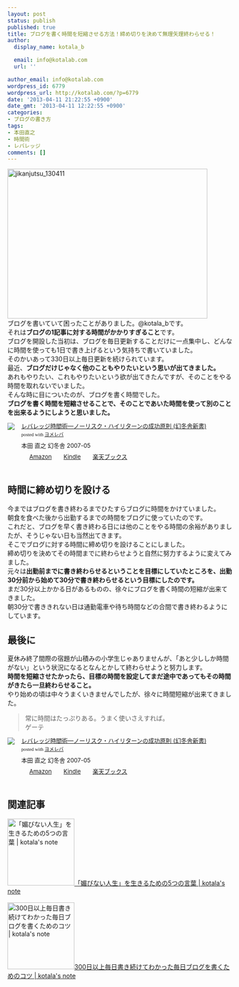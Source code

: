 ```yaml
---
layout: post
status: publish
published: true
title: ブログを書く時間を短縮させる方法！締め切りを決めて無理矢理終わらせる！
author:
  display_name: kotala_b

  email: info@kotalab.com
  url: ''

author_email: info@kotalab.com
wordpress_id: 6779
wordpress_url: http://kotalab.com/?p=6779
date: '2013-04-11 21:22:55 +0900'
date_gmt: '2013-04-11 12:22:55 +0900'
categories:
- ブログの書き方
tags:
- 本田直之
- 時間術
- レバレッジ
comments: []
---
```

<p><img src="http://kotalab.com/wp-content/uploads/jikanjutsu_130411-448x336.jpg" alt="jikanjutsu_130411" width="448" height="336" class="alignnone size-large wp-image-6784" /><br />
ブログを書いていて困ったことがありました。@kotala_bです。<br />
それは<strong>ブログの1記事に対する時間がかかりすぎること</strong>です。<br />
ブログを開設した当初は、ブログを毎日更新することだけに一点集中し、どんなに時間を使っても1日で書き上げるという気持ちで書いていました。<br />
そのかいあって330日以上毎日更新を続けられています。<br />
最近、<strong>ブログだけじゃなく他のこともやりたいという思いが出てきました。</strong><br />
あれもやりたい、これもやりたいという欲が出てきたんですが、そのことをやる時間を取れないでいました。<br />
そんな時に目についたのが、ブログを書く時間でした。<br />
<strong>ブログを書く時間を短縮させることで、そのことであいた時間を使って別のことを出来るようにしようと思いました。</strong></p>
<div class="booklink-box" style="text-align:left;padding-bottom:20px;font-size:small;/zoom: 1;overflow: hidden;">
<div class="booklink-image" style="float:left;margin:0 15px 10px 0;"><a href="http://www.amazon.co.jp/exec/obidos/asin/4344980395/same-22/" name="booklink" rel="nofollow" target="_blank"><img src="http://ecx.images-amazon.com/images/I/41SnKzqnaTL._SL160_.jpg" style="border: none;" /></a></div>
<div class="booklink-info" style="line-height:120%;/zoom: 1;overflow: hidden;">
<div class="booklink-name" style="margin-bottom:10px;line-height:120%"><a href="http://www.amazon.co.jp/exec/obidos/asin/4344980395/same-22/" rel="nofollow" name="booklink" target="_blank">レバレッジ時間術―ノーリスク・ハイリターンの成功原則 (幻冬舎新書)</a>
<div class="booklink-powered-date" style="font-size:8pt;margin-top:5px;font-family:verdana;line-height:120%">posted with <a href="http://yomereba.com" target="_blank">ヨメレバ</a></div>
</div>
<div class="booklink-detail" style="margin-bottom:5px;">本田 直之 幻冬舎 2007-05    </div>
<div class="booklink-link2" style="margin-top:10px;">
<div class="shoplinkamazon" style="display:inline;margin-right:5px;background: url('http://img.yomereba.com/tam_y.gif') 0 0 no-repeat;padding: 2px 0 2px 18px;white-space: nowrap;"><a href="http://www.amazon.co.jp/exec/obidos/asin/4344980395/same-22/" rel="nofollow" target="_blank" title="アマゾン" >Amazon</a></div>
<div class="shoplinkkindle" style="display:inline;margin-right:5px;background: url('http://img.yomereba.com/tam_y.gif') 0 0 no-repeat;padding: 2px 0 2px 18px;white-space: nowrap;"><a href="http://www.amazon.co.jp/exec/obidos/ASIN/B009CTUGIQ/same-22/" rel="nofollow" target="_blank" >Kindle</a></div>
<div class="shoplinkrakuten" style="display:inline;margin-right:5px;background: url('http://img.yomereba.com/tam_y.gif') 0 -50px no-repeat;padding: 2px 0 2px 18px;white-space: nowrap;"><a href="http://hb.afl.rakuten.co.jp/hgc/0fa7afc8.bbfc196a.0fa7afc9.d56c38f1/?pc=http%3A%2F%2Fbooks.rakuten.co.jp%2Frb%2F4409681%2F%3Fscid%3Daf_ich_link_urltxt%26m%3Dhttp%3A%2F%2Fm.rakuten.co.jp%2Fev%2Fbook%2F" rel="nofollow" target="_blank" title="楽天ブックス" >楽天ブックス</a></div>
</div>
</div>
<div class="booklink-footer" style="clear: left"></div>
</div>
<p><!--more--></p>
<h2>時間に締め切りを設ける</h2>
<p>今まではブログを書き終わるまでひたすらブログに時間をかけていました。<br />
朝食を食べた後から出勤するまでの時間をブログに使っていたのです。<br />
これだと、ブログを早く書き終わる日には他のことをやる時間の余裕がありましたが、そうじゃない日も当然出てきます。<br />
そこでブログに対する時間に締め切りを設けることにしました。<br />
締め切りを決めてその時間までに終わらせようと自然に努力するように変えてみました。<br />
元々は<strong>出勤前までに書き終わらせるということを目標にしていたところを、出勤30分前から始めて30分で書き終わらせるという目標にしたのです。</strong><br />
まだ30分以上かかる日があるものの、徐々にブログを書く時間の短縮が出来てきました。<br />
朝30分で書ききれない日は通勤電車や待ち時間などの合間で書き終わるようにしています。</p>
<h2>最後に</h2>
<p>夏休み終了間際の宿題が山積みの小学生じゃありませんが、「あと少ししか時間がない」という状況になるとなんとかして終わらせようと努力します。<br />
<strong>時間を短縮させたかったら、目標の時間を設定してまだ途中であってもその時間がきたら一旦終わらせること。</strong><br />
やり始めの頃は中々うまくいきませんでしたが、徐々に時間短縮が出来てきました。</p>
<blockquote><p>常に時間はたっぷりある。うまく使いさえすれば。<br />
ゲーテ</p></blockquote>
<div class="booklink-box" style="text-align:left;padding-bottom:20px;font-size:small;/zoom: 1;overflow: hidden;">
<div class="booklink-image" style="float:left;margin:0 15px 10px 0;"><a href="http://www.amazon.co.jp/exec/obidos/asin/4344980395/same-22/" name="booklink" rel="nofollow" target="_blank"><img src="http://ecx.images-amazon.com/images/I/41SnKzqnaTL._SL160_.jpg" style="border: none;" /></a></div>
<div class="booklink-info" style="line-height:120%;/zoom: 1;overflow: hidden;">
<div class="booklink-name" style="margin-bottom:10px;line-height:120%"><a href="http://www.amazon.co.jp/exec/obidos/asin/4344980395/same-22/" rel="nofollow" name="booklink" target="_blank">レバレッジ時間術―ノーリスク・ハイリターンの成功原則 (幻冬舎新書)</a>
<div class="booklink-powered-date" style="font-size:8pt;margin-top:5px;font-family:verdana;line-height:120%">posted with <a href="http://yomereba.com" target="_blank">ヨメレバ</a></div>
</div>
<div class="booklink-detail" style="margin-bottom:5px;">本田 直之 幻冬舎 2007-05    </div>
<div class="booklink-link2" style="margin-top:10px;">
<div class="shoplinkamazon" style="display:inline;margin-right:5px;background: url('http://img.yomereba.com/tam_y.gif') 0 0 no-repeat;padding: 2px 0 2px 18px;white-space: nowrap;"><a href="http://www.amazon.co.jp/exec/obidos/asin/4344980395/same-22/" rel="nofollow" target="_blank" title="アマゾン" >Amazon</a></div>
<div class="shoplinkkindle" style="display:inline;margin-right:5px;background: url('http://img.yomereba.com/tam_y.gif') 0 0 no-repeat;padding: 2px 0 2px 18px;white-space: nowrap;"><a href="http://www.amazon.co.jp/exec/obidos/ASIN/B009CTUGIQ/same-22/" rel="nofollow" target="_blank" >Kindle</a></div>
<div class="shoplinkrakuten" style="display:inline;margin-right:5px;background: url('http://img.yomereba.com/tam_y.gif') 0 -50px no-repeat;padding: 2px 0 2px 18px;white-space: nowrap;"><a href="http://hb.afl.rakuten.co.jp/hgc/0fa7afc8.bbfc196a.0fa7afc9.d56c38f1/?pc=http%3A%2F%2Fbooks.rakuten.co.jp%2Frb%2F4409681%2F%3Fscid%3Daf_ich_link_urltxt%26m%3Dhttp%3A%2F%2Fm.rakuten.co.jp%2Fev%2Fbook%2F" rel="nofollow" target="_blank" title="楽天ブックス" >楽天ブックス</a></div>
</div>
</div>
<div class="booklink-footer" style="clear: left"></div>
</div>
<h2 class="rele">関連記事</h2>
<p><a href="http://kotalab.com/books-kobinai-jinsei" target="_blank"><img  class="alignleft" src="http://kotalab.com/wp-content/uploads/kobinai_130408-448x336.jpg" alt="「媚びない人生」を生きるための5つの言葉 | kotala's note" width="150" /></a><a href="http://kotalab.com/books-kobinai-jinsei" target="_blank">「媚びない人生」を生きるための5つの言葉 | kotala's note</a><br style="clear:both;" /><br />
<a href="http://kotalab.com/keep-bloging-300days-over" target="_blank"><img  class="alignleft" src="http://kotalab.com/wp-content/uploads/slooProImg_20130402195317.jpg" alt="300日以上毎日書き続けてわかった毎日ブログを書くためのコツ | kotala's note" width="150" /></a><a href="http://kotalab.com/keep-bloging-300days-over" target="_blank">300日以上毎日書き続けてわかった毎日ブログを書くためのコツ | kotala's note</a><br style="clear:both;" /></p>
